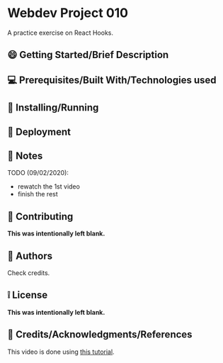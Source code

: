# Webdev Project 010

A practice exercise on React Hooks.

## :smile: **Getting Started/Brief Description**

## :computer: **Prerequisites/Built With/Technologies used**

## :page_facing_up: **Installing/Running**

## :car: **Deployment**

## :memo: **Notes**

TODO (09/02/2020):

- rewatch the 1st video
- finish the rest

## :bell: **Contributing**

**This was intentionally left blank.**

## :speech_balloon: **Authors**

Check credits.

## :grey_exclamation: **License**

**This was intentionally left blank.**

## :email: **Credits/Acknowledgments/References**

This video is done using [this tutorial](https://www.youtube.com/watch?v=9xhKH43llhU&list=PLN3n1USn4xlmyw3ebYuZmGp60mcENitdM).
